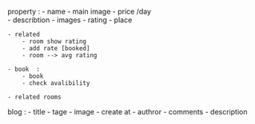 property : 
    - name 
    - main image 
    - price /day    
    - describtion
    - images
    - rating 
    - place

    - related 
        - room show rating 
        - add rate [booked] 
        - room --> avg rating
    
    - book  : 
        - book
        - check avalibility

    - related rooms 


blog :
    - title 
    - tage
    - image 
    - create at
    - authror 
    - comments 
    - description
 